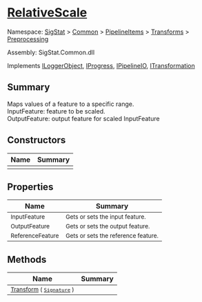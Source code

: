 # [RelativeScale](./RelativeScale.md)

Namespace: [SigStat]() > [Common](./../../../README.md) > [PipelineItems]() > [Transforms]() > [Preprocessing](./README.md)

Assembly: SigStat.Common.dll

Implements [ILoggerObject](./../../../ILoggerObject.md), [IProgress](./../../../Helpers/IProgress.md), [IPipelineIO](./../../../Pipeline/IPipelineIO.md), [ITransformation](./../../../ITransformation.md)

## Summary
Maps values of a feature to a specific range.  <br>InputFeature: feature to be scaled.<br>OutputFeature: output feature for scaled InputFeature

## Constructors

| Name | Summary | 
| --- | --- | 
| <sub></sub> | <sub></sub> | <br>


## Properties

| Name | Summary | 
| --- | --- | 
| <sub>InputFeature</sub> | <sub>Gets or sets the input feature.</sub> | <br>
| <sub>OutputFeature</sub> | <sub>Gets or sets the output feature.</sub> | <br>
| <sub>ReferenceFeature</sub> | <sub>Gets or sets the reference feature.</sub> | <br>


## Methods

| Name | Summary | 
| --- | --- | 
| <sub>[Transform](./Methods/RelativeScale-100663787.md) ( [`Signature`](./../../../Signature.md) )</sub> | <sub></sub> | <br>


